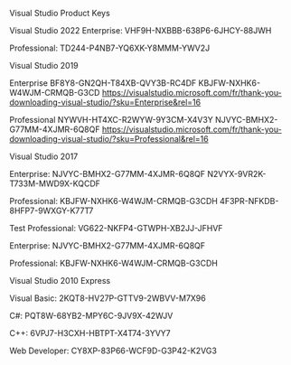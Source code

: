 Visual Studio Product Keys

Visual Studio 2022
Enterprise: 
VHF9H-NXBBB-638P6-6JHCY-88JWH

Professional: 
TD244-P4NB7-YQ6XK-Y8MMM-YWV2J


Visual Studio 2019

Enterprise 
BF8Y8-GN2QH-T84XB-QVY3B-RC4DF
KBJFW-NXHK6-W4WJM-CRMQB-G3CD 
https://visualstudio.microsoft.com/fr/thank-you-downloading-visual-studio/?sku=Enterprise&rel=16

Professional 
NYWVH-HT4XC-R2WYW-9Y3CM-X4V3Y
NJVYC-BMHX2-G77MM-4XJMR-6Q8QF 
https://visualstudio.microsoft.com/fr/thank-you-downloading-visual-studio/?sku=Professional&rel=16


Visual Studio 2017

Enterprise: 
NJVYC-BMHX2-G77MM-4XJMR-6Q8QF
N2VYX-9VR2K-T733M-MWD9X-KQCDF

Professional: 
KBJFW-NXHK6-W4WJM-CRMQB-G3CDH
4F3PR-NFKDB-8HFP7-9WXGY-K77T7

Test Professional: 
VG622-NKFP4-GTWPH-XB2JJ-JFHVF

Enterprise: 
NJVYC-BMHX2-G77MM-4XJMR-6Q8QF

Professional: 
KBJFW-NXHK6-W4WJM-CRMQB-G3CDH


Visual Studio 2010 Express

Visual Basic: 
2KQT8-HV27P-GTTV9-2WBVV-M7X96

C#: 
PQT8W-68YB2-MPY6C-9JV9X-42WJV

C++: 
6VPJ7-H3CXH-HBTPT-X4T74-3YVY7

Web Developer: 
CY8XP-83P66-WCF9D-G3P42-K2VG3
